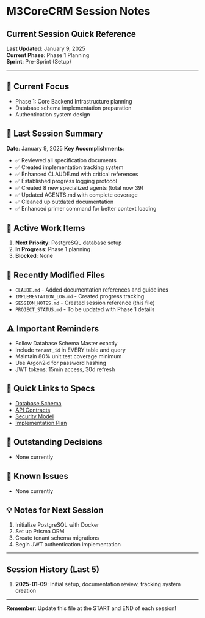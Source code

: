 # M3CoreCRM Session Notes

## Current Session Quick Reference
**Last Updated**: January 9, 2025  
**Current Phase**: Phase 1 Planning  
**Sprint**: Pre-Sprint (Setup)  

---

## 🎯 Current Focus
- Phase 1: Core Backend Infrastructure planning
- Database schema implementation preparation
- Authentication system design

## 📍 Last Session Summary
**Date**: January 9, 2025
**Key Accomplishments**:
- ✅ Reviewed all specification documents
- ✅ Created implementation tracking system
- ✅ Enhanced CLAUDE.md with critical references
- ✅ Established progress logging protocol
- ✅ Created 8 new specialized agents (total now 39)
- ✅ Updated AGENTS.md with complete coverage
- ✅ Cleaned up outdated documentation
- ✅ Enhanced primer command for better context loading

## 🚧 Active Work Items
1. **Next Priority**: PostgreSQL database setup
2. **In Progress**: Phase 1 planning
3. **Blocked**: None

## 📂 Recently Modified Files
- `CLAUDE.md` - Added documentation references and guidelines
- `IMPLEMENTATION_LOG.md` - Created progress tracking
- `SESSION_NOTES.md` - Created session reference (this file)
- `PROJECT_STATUS.md` - To be updated with Phase 1 details

## ⚠️ Important Reminders
- Follow Database Schema Master exactly
- Include `tenant_id` in EVERY table and query
- Maintain 80% unit test coverage minimum
- Use Argon2id for password hashing
- JWT tokens: 15min access, 30d refresh

## 🔗 Quick Links to Specs
- [Database Schema](./src/Database_Schema_Master.md)
- [API Contracts](./src/Pre-Coding_Document.md)
- [Security Model](./src/Security_Privacy_Threat_Model_M3CoreCRM.md)
- [Implementation Plan](./src/Implementation_Task_Plan_M3CoreCRM.md)

## 📝 Outstanding Decisions
- None currently

## 🐛 Known Issues
- None currently

## 💡 Notes for Next Session
1. Initialize PostgreSQL with Docker
2. Set up Prisma ORM
3. Create tenant schema migrations
4. Begin JWT authentication implementation

---

## Session History (Last 5)
1. **2025-01-09**: Initial setup, documentation review, tracking system creation

---

**Remember**: Update this file at the START and END of each session!